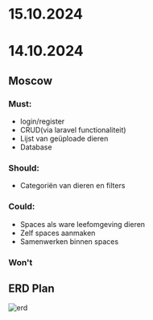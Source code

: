 # 15.10.2024

# 14.10.2024
## Moscow
### Must:
* login/register
* CRUD(via laravel functionaliteit)
* Lijst van geüploade dieren
* Database
### Should:
* Categoriën van dieren en filters
### Could:
* Spaces als ware leefomgeving dieren
* Zelf spaces aanmaken
* Samenwerken binnen spaces
### Won't

## ERD Plan
![erd](/storage/app/private/Screenshot%202024-10-14%20122007.png)
